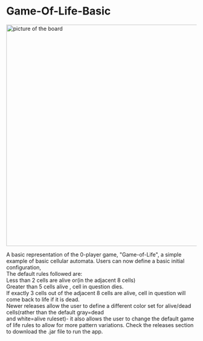 # Game-Of-Life-Basic

<img width="587" alt="picture of the board" src="https://user-images.githubusercontent.com/68727041/162186812-604ad605-a477-4a7f-8eb4-f35b7951fc26.png">


A basic representation of the 0-player game, "Game-of-Life", a simple example of basic cellular automata.
Users can now define a basic initial configuration,<br> 
The default rules followed are:<br>
 Less than 2 cells are alive or(in the adjacent 8 cells)<br>
 Greater than 5 cells alive , cell in question dies. <br>
If exactly 3 cells out of the adjacent 8 cells are alive, cell in question will come back to life if it is dead.<br>
Newer releases allow the user to define a different color set for alive/dead cells(rather than the default gray=dead <br>
and white=alive ruleset)- it also allows the user to change the default game of life rules to allow for more pattern variations.
Check the releases section to download the .jar file to run the app.
